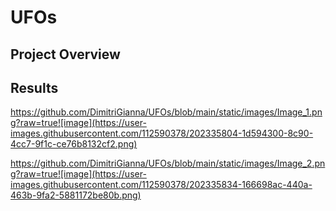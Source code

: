 # UFOs

## Project Overview

## Results

https://github.com/DimitriGianna/UFOs/blob/main/static/images/Image_1.png?raw=true![image](https://user-images.githubusercontent.com/112590378/202335804-1d594300-8c90-4cc7-9f1c-ce76b8132cf2.png)


https://github.com/DimitriGianna/UFOs/blob/main/static/images/Image_2.png?raw=true![image](https://user-images.githubusercontent.com/112590378/202335834-166698ac-440a-463b-9fa2-5881172be80b.png)
